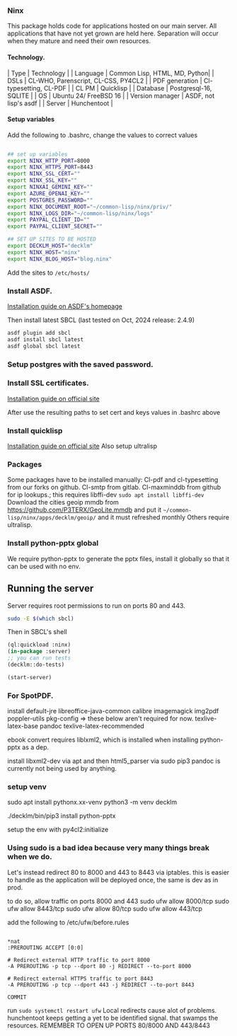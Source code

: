 ### Ninx
This package holds code for applications hosted on our main server. All applications that have not yet grown are held here.
Separation will occur when they mature and need their own resources.

#### Technology.
| Type | Technology |
| Language | Common Lisp, HTML, MD, Python|
| DSLs | CL-WHO, Parenscript, CL-CSS, PY4CL2 |
| PDF generation | Cl-typesetting, CL-PDF |
| CL PM | Quicklisp |
| Database | Postgresql-16, SQLITE |
| OS | Ubuntu 24/ FreeBSD 16 |
| Version manager | ASDF, not lisp's asdf |
| Server | Hunchentoot |

#### Setup variables
Add the following to .bashrc, change the values to correct values
```bash

## set up variables
export NINX_HTTP_PORT=8000
export NINX_HTTPS_PORT=8443
export NINX_SSL_CERT=""
export NINX_SSL_KEY=""
export NINXAI_GEMINI_KEY=""
export AZURE_OPENAI_KEY=""
export POSTGRES_PASSWORD=""
export NINX_DOCUMENT_ROOT="~/common-lisp/ninx/priv/"
export NINX_LOGS_DIR="~/common-lisp/ninx/logs"
export PAYPAL_CLIENT_ID=""
export PAYPAL_CLIENT_SECRET=""

## SET UP SITES TO BE HOSTED
export DECKLM_HOST="decklm"
export NINX_HOST="ninx"
export NINX_BLOG_HOST="blog.ninx"

```
Add the sites to `/etc/hosts/`

### Install ASDF.
[Installation guide on ASDF's homepage](https://asdf-vm.com)

Then install latest SBCL (last tested on Oct, 2024 release: 2.4.9)
```bash
asdf plugin add sbcl
asdf install sbcl latest
asdf global sbcl latest
```

### Setup postgres with the saved password.

### Install SSL certificates.
[Installation guide on official site](https://certbot.eff.org/)

After use the resulting paths to set cert and keys values in .bashrc above

### Install quicklisp
[Installation guide on official site](https://www.quicklisp.org/beta/)
Also setup ultralisp

### Packages
Some packages have to be installed manually: 
Cl-pdf and cl-typesetting from our forks on github. Cl-smtp from gitlab.
Cl-maxminddb from github for ip lookups.; this requires libffi-dev `sudo apt install libffi-dev`
Download the cities geoip mmdb from https://github.com/P3TERX/GeoLite.mmdb and put it `~/common-lisp/ninx/apps/decklm/geoip/` and it must refreshed monthly
Others require ultralisp.


### Install python-pptx global
We require python-pptx to generate the pptx files, install it globally so that it can be used with no env.

## Running the server
Server requires root permissions to run on ports 80 and 443.
```bash
sudo -E $(which sbcl)
```

Then in SBCL's shell
```lisp
(ql:quickload :ninx)
(in-package :server)
;; you can run tests 
(decklm::do-tests)

(start-server)
```

### For SpotPDF.
install default-jre libreoffice-java-common  calibre imagemagick img2pdf poppler-utils pkg-config
=> these below aren't required for now.
texlive-latex-base pandoc texlive-latex-recommended

ebook convert requires liblxml2, which is installed when installing python-pptx as a dep. 

install libxml2-dev via apt and then html5_parser via sudo pip3
pandoc is currently not being used by anything.

### setup venv
sudo apt install pythonx.xx-venv
python3 -m venv decklm

./decklm/bin/pip3 install python-pptx

setup the env with py4cl2:initialize

### Using sudo is a bad idea because very many things break when we do.
Let's instead redirect 80 to 8000 and 443 to 8443 via iptables. this is easier to handle as the application will be deployed once, the same is dev as in prod.


to do so, allow traffic on ports 8000 and 443
sudo ufw allow 8000/tcp
sudo ufw allow 8443/tcp
sudo ufw allow 80/tcp
sudo ufw allow 443/tcp

add the following to /etc/ufw/before.rules
```

*nat
:PREROUTING ACCEPT [0:0]

# Redirect external HTTP traffic to port 8000
-A PREROUTING -p tcp --dport 80 -j REDIRECT --to-port 8000

# Redirect external HTTPS traffic to port 8443
-A PREROUTING -p tcp --dport 443 -j REDIRECT --to-port 8443

COMMIT

```
run `sudo systemctl restart ufw`
Local redirects cause alot of problems. hunchentoot keeps getting a yet to be identified signal. that swamps the resources.
REMEMBER TO OPEN UP PORTS 80/8000 AND 443/8443
